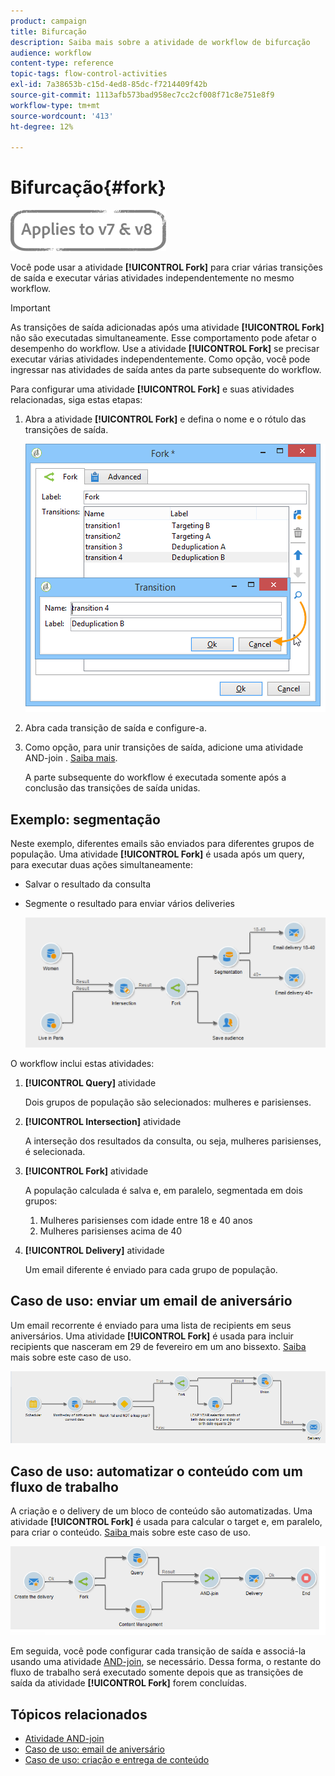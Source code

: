 ```yaml
---
product: campaign
title: Bifurcação
description: Saiba mais sobre a atividade de workflow de bifurcação
audience: workflow
content-type: reference
topic-tags: flow-control-activities
exl-id: 7a38653b-c15d-4ed8-85dc-f7214409f42b
source-git-commit: 1113afb573bad958ec7cc2cf008f71c8e751e8f9
workflow-type: tm+mt
source-wordcount: '413'
ht-degree: 12%

---
```


# Bifurcação{#fork}

![](../../assets/common.svg)

Você pode usar a atividade **[!UICONTROL Fork]** para criar várias transições de saída e executar várias atividades independentemente no mesmo workflow.

>[!IMPORTANT]
>
>As transições de saída adicionadas após uma atividade **[!UICONTROL Fork]** não são executadas simultaneamente. Esse comportamento pode afetar o desempenho do workflow. Use a atividade **[!UICONTROL Fork]** se precisar executar várias atividades independentemente. Como opção, você pode ingressar nas atividades de saída antes da parte subsequente do workflow.

Para configurar uma atividade **[!UICONTROL Fork]** e suas atividades relacionadas, siga estas etapas:

1. Abra a atividade **[!UICONTROL Fork]** e defina o nome e o rótulo das transições de saída.

   ![](assets/s_user_segmentation_fork.png)

1. Abra cada transição de saída e configure-a.
1. Como opção, para unir transições de saída, adicione uma atividade AND-join . [Saiba mais](and-join.md).

   A parte subsequente do workflow é executada somente após a conclusão das transições de saída unidas.

## Exemplo: segmentação

Neste exemplo, diferentes emails são enviados para diferentes grupos de população. Uma atividade **[!UICONTROL Fork]** é usada após um query, para executar duas ações simultaneamente:

* Salvar o resultado da consulta
* Segmente o resultado para enviar vários deliveries

   ![A atividade fork segue a interseção de dois queries e precede uma atividade de atualização de lista e uma atividade de Split.](assets/wkf_fork_example.png)

O workflow inclui estas atividades:

1. **[!UICONTROL Query]** atividade

   Dois grupos de população são selecionados: mulheres e parisienses.

1. **[!UICONTROL Intersection]** atividade

   A interseção dos resultados da consulta, ou seja, mulheres parisienses, é selecionada.

1. **[!UICONTROL Fork]** atividade

   A população calculada é salva e, em paralelo, segmentada em dois grupos:

   1. Mulheres parisienses com idade entre 18 e 40 anos
   1. Mulheres parisienses acima de 40

1. **[!UICONTROL Delivery]** atividade

   Um email diferente é enviado para cada grupo de população.

## Caso de uso: enviar um email de aniversário

Um email recorrente é enviado para uma lista de recipients em seus aniversários. Uma atividade **[!UICONTROL Fork]** é usada para incluir recipients que nasceram em 29 de fevereiro em um ano bissexto. [Saiba ](sending-a-birthday-email.md) mais sobre este caso de uso.

![A atividade fork segue uma atividade de teste e precede duas atividades de query.](assets/birthday-workflow_usecase_1.png)

## Caso de uso: automatizar o conteúdo com um fluxo de trabalho

A criação e o delivery de um bloco de conteúdo são automatizadas. Uma atividade **[!UICONTROL Fork]** é usada para calcular o target e, em paralelo, para criar o conteúdo. [Saiba ](../../delivery/using/automating-via-workflows.md#creating-the-delivery-and-its-content) mais sobre este caso de uso.

![A atividade fork segue uma atividade de delivery e precede uma atividade de query e uma atividade de gerenciamento de conteúdo, que são ambas unidas por meio de uma atividade AND-join .](../../delivery/using/assets/d_ncs_content_workflow10.png)

Em seguida, você pode configurar cada transição de saída e associá-la usando uma atividade [AND-join](and-join.md), se necessário. Dessa forma, o restante do fluxo de trabalho será executado somente depois que as transições de saída da atividade **[!UICONTROL Fork]** forem concluídas.

## Tópicos relacionados

* [Atividade AND-join](and-join.md)
* [Caso de uso: email de aniversário](sending-a-birthday-email.md)
* [Caso de uso: criação e entrega de conteúdo](../../delivery/using/automating-via-workflows.md#creating-the-delivery-and-its-content)